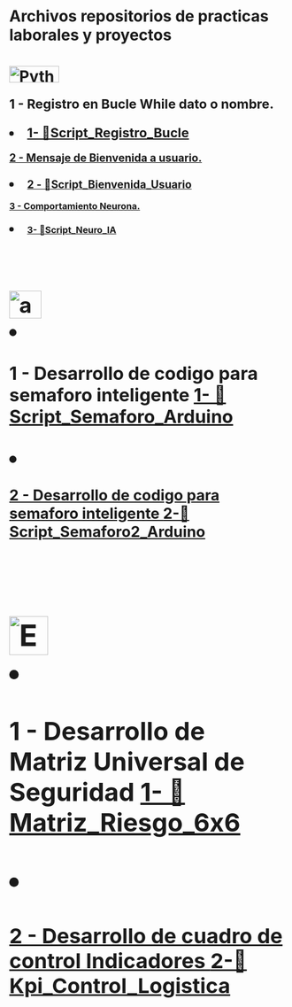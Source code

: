 # Archivos repositorios de practicas laborales y proyectos
 
<h1 align="left">
<div><img height="30" width="90" alt="Python" src="https://img.shields.io/badge/Python%20-%2314354C.svg?logo=python&logoColor=white">
  <small><p> 1 - Registro en Bucle While dato o nombre.<li> <a href="https://github.com/user-attachments/files/18756473/Funcion_registro_Nombre.txt" target="_blank"> 1- 🎯Script_Registro_Bucle
  <small><p> 2 - Mensaje de Bienvenida a usuario.<li> <a href="https://github.com/user-attachments/files/18757492/Mensaje_bienvenida.txt" target="_blank"> 2 - 🎯Script_Bienvenida_Usuario
  <small><p> 3 - Comportamiento Neurona.<li> <a href="https://github.com/user-attachments/files/18757514/Neurona.-.IA.txt" target="_blank"> 3- 🎯Script_Neuro_IA
  </small>
  </p>
    </a>
  <br/>
   
<h1 align="left">  
<div><img height="50" width="58" alt="arduino logo" src="https://cdn.jsdelivr.net/gh/devicons/devicon/icons/arduino/arduino-original.svg">
  <li><small><p> 1 - Desarrollo de codigo para semaforo inteligente <a href="https://github.com/user-attachments/files/18760505/Semaforo_Con_Ultrasonido.txt" target="_blank"> 1- 🎯Script_Semaforo_Arduino 
  <li><small><p> 2 - Desarrollo de codigo para semaforo inteligente <a href="https://github.com/user-attachments/files/18760585/SemaForo_21_08_23_V2_Final.txt" target="_blank"> 2-🎯Script_Semaforo2_Arduino

  </p>
    </a>
  <br/>
   
<h1 align="left">
<div><img height="70" width="70" alt="Excel" src="https://github.com/user-attachments/assets/961137c2-f4f4-4e08-9a27-ea5b701b28fa">
  <li><small><p> 1 - Desarrollo de Matriz Universal de Seguridad <a href="https://github.com/user-attachments/files/18761031/Riesgo_Matriz_6x6.xlsx" target="_blank"> 1- 🎯Matriz_Riesgo_6x6
  <li><small><p> 2 - Desarrollo de cuadro de control Indicadores <a href="https://github.com/user-attachments/files/18761036/KPI.Logistica.Almacen.2018.xlsx" target="_blank"> 2-🎯Kpi_Control_Logistica
 </small>
  </p>
    </a>
  <br/>
